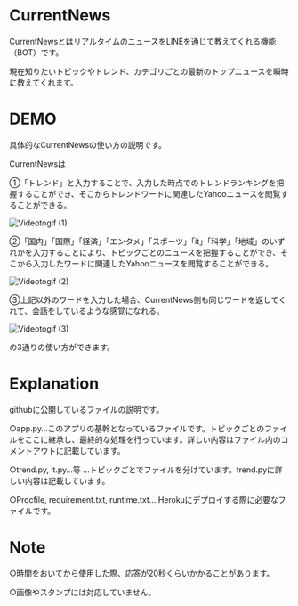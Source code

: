 # CurrentNews
CurrentNewsとはリアルタイムのニュースをLINEを通じて教えてくれる機能（BOT）です。



現在知りたいトピックやトレンド、カテゴリごとの最新のトップニュースを瞬時に教えてくれます。



# DEMO 

具体的なCurrentNewsの使い方の説明です。

CurrentNewsは

①「トレンド」と入力することで、入力した時点でのトレンドランキングを把握することができ、そこからトレンドワードに関連したYahooニュースを閲覧することができる。

![Videotogif (1)](https://user-images.githubusercontent.com/60774625/141259562-716b02e6-a688-483d-b321-38db9e3deacb.gif)

②「国内」「国際」「経済」「エンタメ」「スポーツ」「it」「科学」「地域」のいずれかを入力することにより、トピックごとのニュースを把握することができ、そこから入力したワードに関連したYahooニュースを閲覧することができる。

![Videotogif (2)](https://user-images.githubusercontent.com/60774625/141264034-a99a8325-de58-42cb-bb70-619df90704d9.gif)


③上記以外のワードを入力した場合、CurrentNews側も同じワードを返してくれて、会話をしているような感覚になれる。

![Videotogif (3)](https://user-images.githubusercontent.com/60774625/141267995-b41c9b95-2807-4b5a-89bd-742a45598b0d.gif)

の3通りの使い方ができます。

 
# Explanation
 githubに公開しているファイルの説明です。
 
 ○app.py…このアプリの基幹となっているファイルです。トピックごとのファイルをここに継承し、最終的な処理を行っています。詳しい内容はファイル内のコメントアウトに記載しています。
 
 ○trend.py, it.py…等 …トピックごとでファイルを分けています。trend.pyに詳しい内容は記載しています。
 
 ○Procfile, requirement.txt, runtime.txt… Herokuにデプロイする際に必要なファイルです。
 
# Note
 ○時間をおいてから使用した際、応答が20秒くらいかかることがあります。
 
 ○画像やスタンプには対応していません。
